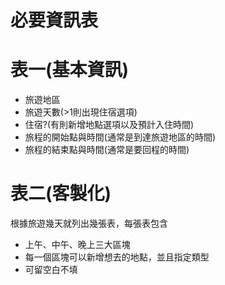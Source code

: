 # 必要資訊表
# 表一(基本資訊)
- 旅遊地區
- 旅遊天數(>1則出現住宿選項)
- 住宿?(有則新增地點選項以及預計入住時間)
- 旅程的開始點與時間(通常是到達旅遊地區的時間)
- 旅程的結束點與時間(通常是要回程的時間)

# 表二(客製化)
根據旅遊幾天就列出幾張表，每張表包含
- 上午、中午、晚上三大區塊
- 每一個區塊可以新增想去的地點，並且指定類型
- 可留空白不填